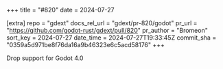 +++
title = "#820"
date = 2024-07-27

[extra]
repo = "gdext"
docs_rel_url = "gdext/pr-820/godot"
pr_url = "https://github.com/godot-rust/gdext/pull/820"
pr_author = "Bromeon"
sort_key = 2024-07-27
date_time = 2024-07-27T19:33:45Z
commit_sha = "0359a5d971be8f76da16a9b46323e6c5acd58176"
+++

Drop support for Godot 4.0
